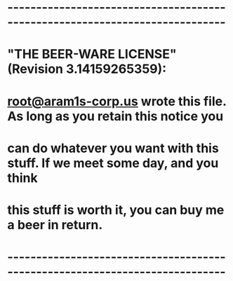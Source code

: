  #
 # ----------------------------------------------------------------------------
 # "THE BEER-WARE LICENSE" (Revision 3.14159265359):
 # <root@aram1s-corp.us> wrote this file. As long as you retain this notice you
 # can do whatever you want with this stuff. If we meet some day, and you think
 # this stuff is worth it, you can buy me a beer in return.
 # ----------------------------------------------------------------------------
 # 
